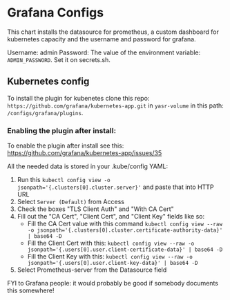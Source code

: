 # Grafana Configs

This chart installs the datasource for prometheus, a custom dashboard for kubernetes capacity and the username and 
password for grafana. 

Username: admin
Password: The value of the environment variable: `ADMIN_PASSWORD`. Set it on secrets.sh.

## Kubernetes config

To install the plugin for kubenetes clone this repo: `https://github.com/grafana/kubernetes-app.git` in 
`yasr-volume` in this path: `/configs/grafana/plugins`. 

### Enabling the plugin after install:

To enable the plugin after install see this: https://github.com/grafana/kubernetes-app/issues/35

All the needed data is stored in your .kube/config YAML:

1. Run this `kubectl config view -o jsonpath='{.clusters[0].cluster.server}'` and paste that into HTTP URL
2. Select `Server (Default)` from Access
3. Check the boxes "TLS Client Auth" and "With CA Cert"
4. Fill out the "CA Cert", "Client Cert", and "Client Key" fields like so:
    * Fill the CA Cert value with this command 
        `kubectl config view --raw -o jsonpath='{.clusters[0].cluster.certificate-authority-data}' | base64 -D`
    * Fill the Client Cert with this:
        `kubectl config view --raw -o jsonpath='{.users[0].user.client-certificate-data}' | base64 -D` 
    * Fill the Client Key with this:
        `kubectl config view --raw -o jsonpath='{.users[0].user.client-key-data}' | base64 -D`
5. Select Prometheus-server from the Datasource field

FYI to Grafana people: it would probably be good if somebody documents this somewhere!
